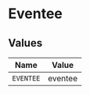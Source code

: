 # Eventee


## Values

| Name      | Value     |
| --------- | --------- |
| `EVENTEE` | eventee   |